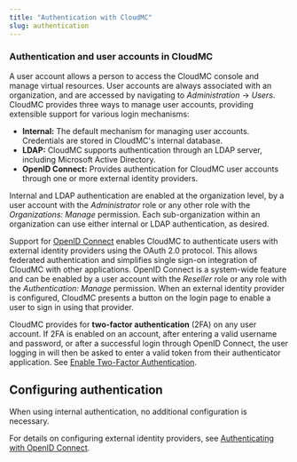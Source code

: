 ```yaml
---
title: "Authentication with CloudMC"
slug: authentication
---
```



### Authentication and user accounts in CloudMC

A user account allows a person to access the CloudMC console and manage virtual resources.  User accounts are always associated with an organization, and are accessed by navigating to *Administration* -> *Users*.  CloudMC provides three ways to manage user accounts, providing extensible support for various login mechanisms:

   - **Internal:**  The default mechanism for managing user accounts.  Credentials are stored in CloudMC's internal database.
   - **LDAP:**  CloudMC supports authentication through an LDAP server, including Microsoft Active Directory.
   - **OpenID Connect:**  Provides authentication for CloudMC user accounts through one or more external identity providers.

Internal and LDAP authentication are enabled at the organization level, by a user account with the *Administrator* role or any other role with the *Organizations: Manage* permission.  Each sub-organization within an organization can use either internal or LDAP authentication, as desired.

Support for [OpenID Connect](https://en.wikipedia.org/wiki/OpenID_Connect) enables CloudMC to authenticate users with external identity providers using the OAuth 2.0 protocol.  This allows federated authentication and simplifies single sign-on integration of CloudMC with other applications.  OpenID Connect is a system-wide feature and can be enabled by a user account with the *Reseller* role or any role with the *Authentication: Manage* permission.  When an external identity provider is configured, CloudMC presents a button on the login page to enable a user to sign in using that provider.

CloudMC provides for **two-factor authentication** (2FA) on any user account.  If 2FA is enabled on an account, after entering a valid username and password, or after a successful login through OpenID Connect, the user logging in will then be asked to enter a valid token from their authenticator application.  See [Enable Two-Factor Authentication](../administration/enable-two-factor-authentication.md).

<!-- ## Acting as an identity provider

Information on SAML with link to SAML article. -->

## Configuring authentication

When using internal authentication, no additional configuration is necessary.  

<!-- Link to LDAP article -->

For details on configuring external identity providers, see [Authenticating with OpenID Connect](../administration/openid-connect.md).
